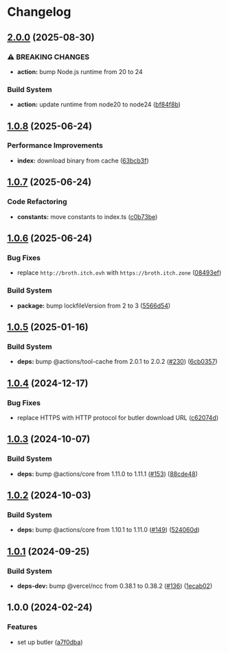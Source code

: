 # Changelog

## [2.0.0](https://github.com/remarkablegames/setup-butler/compare/v1.0.8...v2.0.0) (2025-08-30)


### ⚠ BREAKING CHANGES

* **action:** bump Node.js runtime from 20 to 24

### Build System

* **action:** update runtime from node20 to node24 ([bf84f8b](https://github.com/remarkablegames/setup-butler/commit/bf84f8bf01ef1b53521217cd4883132519a64fd3))

## [1.0.8](https://github.com/remarkablegames/setup-butler/compare/v1.0.7...v1.0.8) (2025-06-24)


### Performance Improvements

* **index:** download binary from cache ([63bcb3f](https://github.com/remarkablegames/setup-butler/commit/63bcb3fcf1c962c65b6b705d93e22e52a3f712e9))

## [1.0.7](https://github.com/remarkablegames/setup-butler/compare/v1.0.6...v1.0.7) (2025-06-24)


### Code Refactoring

* **constants:** move constants to index.ts ([c0b73be](https://github.com/remarkablegames/setup-butler/commit/c0b73beec52bc6da3019286a0d7503e59051054e))

## [1.0.6](https://github.com/remarkablegames/setup-butler/compare/v1.0.5...v1.0.6) (2025-06-24)


### Bug Fixes

* replace `http://broth.itch.ovh` with `https://broth.itch.zone` ([08493ef](https://github.com/remarkablegames/setup-butler/commit/08493effe09df1fe91a88a519228b46f9feb79db))


### Build System

* **package:** bump lockfileVersion from 2 to 3 ([5566d54](https://github.com/remarkablegames/setup-butler/commit/5566d541b47e209747b9db61cb1f4175b67d6dcb))

## [1.0.5](https://github.com/remarkablegames/setup-butler/compare/v1.0.4...v1.0.5) (2025-01-16)


### Build System

* **deps:** bump @actions/tool-cache from 2.0.1 to 2.0.2 ([#230](https://github.com/remarkablegames/setup-butler/issues/230)) ([6cb0357](https://github.com/remarkablegames/setup-butler/commit/6cb0357d0f37cd18482889774dae751af113f5be))

## [1.0.4](https://github.com/remarkablegames/setup-butler/compare/v1.0.3...v1.0.4) (2024-12-17)


### Bug Fixes

* replace HTTPS with HTTP protocol for butler download URL ([c62074d](https://github.com/remarkablegames/setup-butler/commit/c62074d41cdfa96aba99cf1c33e9a694bf0626e1))

## [1.0.3](https://github.com/remarkablegames/setup-butler/compare/v1.0.2...v1.0.3) (2024-10-07)


### Build System

* **deps:** bump @actions/core from 1.11.0 to 1.11.1 ([#153](https://github.com/remarkablegames/setup-butler/issues/153)) ([88cde48](https://github.com/remarkablegames/setup-butler/commit/88cde48316853fd05e76a8c097aeca11b6aaa655))

## [1.0.2](https://github.com/remarkablegames/setup-butler/compare/v1.0.1...v1.0.2) (2024-10-03)


### Build System

* **deps:** bump @actions/core from 1.10.1 to 1.11.0 ([#149](https://github.com/remarkablegames/setup-butler/issues/149)) ([524060d](https://github.com/remarkablegames/setup-butler/commit/524060d68113a76adc4c3d005c67dd1c57fc2368))

## [1.0.1](https://github.com/remarkablegames/setup-butler/compare/v1.0.0...v1.0.1) (2024-09-25)


### Build System

* **deps-dev:** bump @vercel/ncc from 0.38.1 to 0.38.2 ([#136](https://github.com/remarkablegames/setup-butler/issues/136)) ([1ecab02](https://github.com/remarkablegames/setup-butler/commit/1ecab023f6f197fb1e3b2dce33cb551cc97888d8))

## 1.0.0 (2024-02-24)


### Features

* set up butler ([a7f0dba](https://github.com/remarkablegames/setup-butler/commit/a7f0dba920a8897395f95c60cfb0e42e39b563a4))
